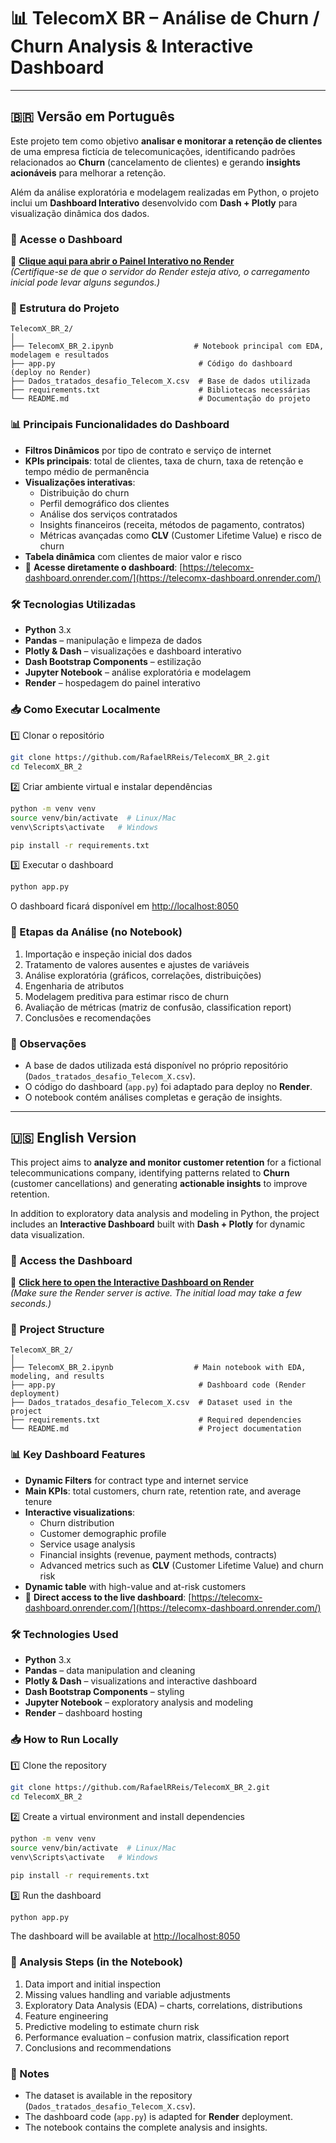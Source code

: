 # 📊 TelecomX BR – Análise de Churn / Churn Analysis & Interactive Dashboard

---
## 🇧🇷 Versão em Português

Este projeto tem como objetivo **analisar e monitorar a retenção de clientes** de uma empresa fictícia de telecomunicações, identificando padrões relacionados ao **Churn** (cancelamento de clientes) e gerando **insights acionáveis** para melhorar a retenção.  

Além da análise exploratória e modelagem realizadas em Python, o projeto inclui um **Dashboard Interativo** desenvolvido com **Dash + Plotly** para visualização dinâmica dos dados.  

### 🚀 Acesse o Dashboard
🔗 [**Clique aqui para abrir o Painel Interativo no Render**](https://telecomx-dashboard.onrender.com/)  
*(Certifique-se de que o servidor do Render esteja ativo, o carregamento inicial pode levar alguns segundos.)*

### 📂 Estrutura do Projeto
```
TelecomX_BR_2/
│
├── TelecomX_BR_2.ipynb                  # Notebook principal com EDA, modelagem e resultados
├── app.py                                # Código do dashboard (deploy no Render)
├── Dados_tratados_desafio_Telecom_X.csv  # Base de dados utilizada
├── requirements.txt                      # Bibliotecas necessárias
└── README.md                             # Documentação do projeto
```

### 📊 Principais Funcionalidades do Dashboard
- **Filtros Dinâmicos** por tipo de contrato e serviço de internet  
- **KPIs principais**: total de clientes, taxa de churn, taxa de retenção e tempo médio de permanência  
- **Visualizações interativas**:
  - Distribuição do churn
  - Perfil demográfico dos clientes
  - Análise dos serviços contratados
  - Insights financeiros (receita, métodos de pagamento, contratos)
  - Métricas avançadas como **CLV** (Customer Lifetime Value) e risco de churn
- **Tabela dinâmica** com clientes de maior valor e risco  
- 🔗 **Acesse diretamente o dashboard**: [https://telecomx-dashboard.onrender.com/](https://telecomx-dashboard.onrender.com/)

### 🛠 Tecnologias Utilizadas
- **Python** 3.x  
- **Pandas** – manipulação e limpeza de dados  
- **Plotly & Dash** – visualizações e dashboard interativo  
- **Dash Bootstrap Components** – estilização  
- **Jupyter Notebook** – análise exploratória e modelagem  
- **Render** – hospedagem do painel interativo  

### 📥 Como Executar Localmente
1️⃣ Clonar o repositório
```bash
git clone https://github.com/RafaelRReis/TelecomX_BR_2.git
cd TelecomX_BR_2
```

2️⃣ Criar ambiente virtual e instalar dependências
```bash
python -m venv venv
source venv/bin/activate  # Linux/Mac
venv\Scripts\activate   # Windows

pip install -r requirements.txt
```

3️⃣ Executar o dashboard
```bash
python app.py
```
O dashboard ficará disponível em [http://localhost:8050](http://localhost:8050)

### 📑 Etapas da Análise (no Notebook)
1. Importação e inspeção inicial dos dados  
2. Tratamento de valores ausentes e ajustes de variáveis  
3. Análise exploratória (gráficos, correlações, distribuições)  
4. Engenharia de atributos  
5. Modelagem preditiva para estimar risco de churn  
6. Avaliação de métricas (matriz de confusão, classification report)  
7. Conclusões e recomendações  

### 📌 Observações
- A base de dados utilizada está disponível no próprio repositório (`Dados_tratados_desafio_Telecom_X.csv`).  
- O código do dashboard (`app.py`) foi adaptado para deploy no **Render**.  
- O notebook contém análises completas e geração de insights.  


---
## 🇺🇸 English Version

This project aims to **analyze and monitor customer retention** for a fictional telecommunications company, identifying patterns related to **Churn** (customer cancellations) and generating **actionable insights** to improve retention.  

In addition to exploratory data analysis and modeling in Python, the project includes an **Interactive Dashboard** built with **Dash + Plotly** for dynamic data visualization.  

### 🚀 Access the Dashboard
🔗 [**Click here to open the Interactive Dashboard on Render**](https://telecomx-dashboard.onrender.com/)  
*(Make sure the Render server is active. The initial load may take a few seconds.)*

### 📂 Project Structure
```
TelecomX_BR_2/
│
├── TelecomX_BR_2.ipynb                  # Main notebook with EDA, modeling, and results
├── app.py                                # Dashboard code (Render deployment)
├── Dados_tratados_desafio_Telecom_X.csv  # Dataset used in the project
├── requirements.txt                      # Required dependencies
└── README.md                             # Project documentation
```

### 📊 Key Dashboard Features
- **Dynamic Filters** for contract type and internet service  
- **Main KPIs**: total customers, churn rate, retention rate, and average tenure  
- **Interactive visualizations**:
  - Churn distribution
  - Customer demographic profile
  - Service usage analysis
  - Financial insights (revenue, payment methods, contracts)
  - Advanced metrics such as **CLV** (Customer Lifetime Value) and churn risk
- **Dynamic table** with high-value and at-risk customers  
- 🔗 **Direct access to the live dashboard**: [https://telecomx-dashboard.onrender.com/](https://telecomx-dashboard.onrender.com/)

### 🛠 Technologies Used
- **Python** 3.x  
- **Pandas** – data manipulation and cleaning  
- **Plotly & Dash** – visualizations and interactive dashboard  
- **Dash Bootstrap Components** – styling  
- **Jupyter Notebook** – exploratory analysis and modeling  
- **Render** – dashboard hosting  

### 📥 How to Run Locally
1️⃣ Clone the repository
```bash
git clone https://github.com/RafaelRReis/TelecomX_BR_2.git
cd TelecomX_BR_2
```

2️⃣ Create a virtual environment and install dependencies
```bash
python -m venv venv
source venv/bin/activate  # Linux/Mac
venv\Scripts\activate   # Windows

pip install -r requirements.txt
```

3️⃣ Run the dashboard
```bash
python app.py
```
The dashboard will be available at [http://localhost:8050](http://localhost:8050)

### 📑 Analysis Steps (in the Notebook)
1. Data import and initial inspection  
2. Missing values handling and variable adjustments  
3. Exploratory Data Analysis (EDA) – charts, correlations, distributions  
4. Feature engineering  
5. Predictive modeling to estimate churn risk  
6. Performance evaluation – confusion matrix, classification report  
7. Conclusions and recommendations  

### 📌 Notes
- The dataset is available in the repository (`Dados_tratados_desafio_Telecom_X.csv`).  
- The dashboard code (`app.py`) is adapted for **Render** deployment.  
- The notebook contains the complete analysis and insights.  

